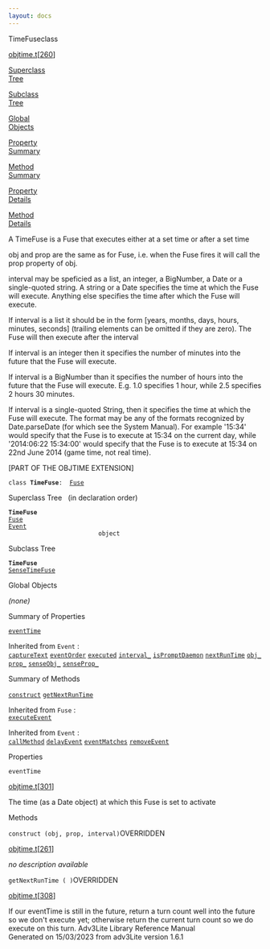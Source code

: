 ```yaml
---
layout: docs
---
```

<span class="title">TimeFuse</span><span class="type">class</span>

[objtime.t](../file/objtime.t.html)\[[260](../source/objtime.t.html#260)\]

[Superclass  
Tree](#_SuperClassTree_)

[Subclass  
Tree](#_SubClassTree_)

[Global  
Objects](#_ObjectSummary_)

[Property  
Summary](#_PropSummary_)

[Method  
Summary](#_MethodSummary_)

[Property  
Details](#_Properties_)

[Method  
Details](#_Methods_)



A TimeFuse is a Fuse that executes either at a set time or after a set
time

obj and prop are the same as for Fuse, i.e. when the Fuse fires it will
call the prop property of obj.

interval may be speficied as a list, an integer, a BigNumber, a Date or
a single-quoted string. A string or a Date specifies the time at which
the Fuse will execute. Anything else specifies the time after which the
Fuse will execute.

If interval is a list it should be in the form \[years, months, days,
hours, minutes, seconds\] (trailing elements can be omitted if they are
zero). The Fuse will then execute after the interval

If interval is an integer then it specifies the number of minutes into
the future that the Fuse will execute.

If interval is a BigNumber than it specifies the number of hours into
the future that the Fuse will execute. E.g. 1.0 specifies 1 hour, while
2.5 specifies 2 hours 30 minutes.

If interval is a single-quoted String, then it specifies the time at
which the Fuse will execute. The format may be any of the formats
recognized by Date.parseDate (for which see the System Manual). For
example '15:34' would specify that the Fuse is to execute at 15:34 on
the current day, while '2014:06:22 15:34:00' would specify that the Fuse
is to execute at 15:34 on 22nd June 2014 (game time, not real time).

\[PART OF THE OBJTIME EXTENSION\]

`class `**`TimeFuse`**` :   `[`Fuse`](../object/Fuse.html)



<span id="_SuperClassTree_"></span>



<span class="hdln">Superclass Tree</span>   (in declaration order)



**`TimeFuse`**  
[`Fuse`](../object/Fuse.html)  
[`Event`](../object/Event.html)  
`                         object`  
<span id="_SubClassTree_"></span>



<span class="hdln">Subclass Tree</span>  



**`TimeFuse`**  
[`SenseTimeFuse`](../object/SenseTimeFuse.html)  
<span id="_ObjectSummary_"></span>



<span class="hdln">Global Objects</span>  



*(none)* <span id="_PropSummary_"></span>



<span class="hdln">Summary of Properties</span>  



[`eventTime`](#eventTime)



Inherited from `Event` :  
[`captureText`](../object/Event.html#captureText) [`eventOrder`](../object/Event.html#eventOrder) [`executed`](../object/Event.html#executed) [`interval_`](../object/Event.html#interval_) [`isPromptDaemon`](../object/Event.html#isPromptDaemon) [`nextRunTime`](../object/Event.html#nextRunTime) [`obj_`](../object/Event.html#obj_) [`prop_`](../object/Event.html#prop_) [`senseObj_`](../object/Event.html#senseObj_) [`senseProp_`](../object/Event.html#senseProp_)

<span id="_MethodSummary_"></span>



<span class="hdln">Summary of Methods</span>  



[`construct`](#construct) [`getNextRunTime`](#getNextRunTime)

Inherited from `Fuse` :  
[`executeEvent`](../object/Fuse.html#executeEvent)

Inherited from `Event` :  
[`callMethod`](../object/Event.html#callMethod) [`delayEvent`](../object/Event.html#delayEvent) [`eventMatches`](../object/Event.html#eventMatches) [`removeEvent`](../object/Event.html#removeEvent)

<span id="_Properties_"></span>



<span class="hdln">Properties</span>  



<span id="eventTime"></span>

`eventTime`

[objtime.t](../file/objtime.t.html)\[[301](../source/objtime.t.html#301)\]



The time (as a Date object) at which this Fuse is set to activate



<span id="_Methods_"></span>



<span class="hdln">Methods</span>  



<span id="construct"></span>

`construct (obj, prop, interval)`<span class="rem">OVERRIDDEN</span>

[objtime.t](../file/objtime.t.html)\[[261](../source/objtime.t.html#261)\]



*no description available*



<span id="getNextRunTime"></span>

`getNextRunTime ( )`<span class="rem">OVERRIDDEN</span>

[objtime.t](../file/objtime.t.html)\[[308](../source/objtime.t.html#308)\]



If our eventTime is still in the future, return a turn count well into
the future so we don't execute yet; otherwise return the current turn
count so we do execute on this turn.
Adv3Lite Library Reference Manual  
Generated on 15/03/2023 from adv3Lite version 1.6.1


